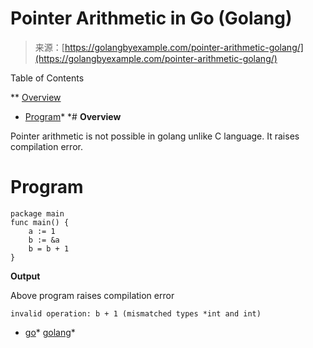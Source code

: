 <!--yml
category: 未分类
date: 2024-10-13 06:29:00
-->

# Pointer Arithmetic in Go (Golang)

> 来源：[https://golangbyexample.com/pointer-arithmetic-golang/](https://golangbyexample.com/pointer-arithmetic-golang/)

Table of Contents

 **   [Overview](#Overview "Overview")
*   [Program](#Program "Program")*  *# **Overview**

Pointer arithmetic is not possible in golang unlike C language. It raises compilation error.

# **Program**

```
package main
func main() {
    a := 1
    b := &a
    b = b + 1
}
```

**Output**

Above program raises compilation error

```
invalid operation: b + 1 (mismatched types *int and int)
```

*   [go](https://golangbyexample.com/tag/go/)*   [golang](https://golangbyexample.com/tag/golang/)*